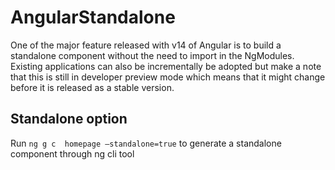 # AngularStandalone

One of the major feature released with v14 of Angular is to build a standalone component without the need to import in the NgModules. Existing applications can also be incrementally be adopted but make a note that this is still in developer preview mode which means that it might change before it is released as a stable version.

## Standalone option

Run `ng g c  homepage —standalone=true` to generate a standalone component through ng cli tool
